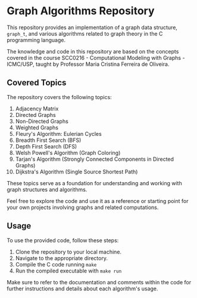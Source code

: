 # Graph Algorithms Repository

This repository provides an implementation of a graph data structure, `graph_t`, and various algorithms related to graph theory in the C programming language.

The knowledge and code in this repository are based on the concepts covered in the course SCC0216 - Computational Modeling with Graphs - ICMC/USP, taught by Professor Maria Cristina Ferreira de Oliveira.

## Covered Topics

The repository covers the following topics:

1. Adjacency Matrix
2. Directed Graphs
3. Non-Directed Graphs
4. Weighted Graphs
5. Fleury's Algorithm: Eulerian Cycles
6. Breadth First Search (BFS)
7. Depth First Search (DFS)
8. Welsh Powell's Algorithm (Graph Coloring)
9. Tarjan's Algorithm (Strongly Connected Components in Directed Graphs)
10. Dijkstra's Algorithm (Single Source Shortest Path)

These topics serve as a foundation for understanding and working with graph structures and algorithms.

Feel free to explore the code and use it as a reference or starting point for your own projects involving graphs and related computations.

## Usage

To use the provided code, follow these steps:

1. Clone the repository to your local machine.
2. Navigate to the appropriate directory.
3. Compile the C code running ```make```
4. Run the compiled executable with ```make run```

Make sure to refer to the documentation and comments within the code for further instructions and details about each algorithm's usage.
